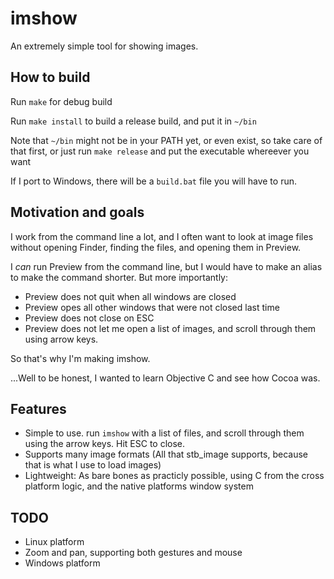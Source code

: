 # imshow

An extremely simple tool for showing images.

## How to build
Run `make` for debug build

Run `make install` to build a release build, and put it in `~/bin`

Note that `~/bin` might not be in your PATH yet, or even exist, so take care of that first, or just run `make release` and put the executable whereever you want

If I port to Windows, there will be a `build.bat` file you will have to run.

## Motivation and goals
I work from the command line a lot, and I often want to look at image files without opening Finder, finding the files, and opening them in Preview.

I _can_ run Preview from the command line, but I would have to make an alias to make the command shorter. But more importantly:
- Preview does not quit when all windows are closed
- Preview opes all other windows that were not closed last time
- Preview does not close on ESC
- Preview does not let me open a list of images, and scroll through them using arrow keys.

So that's why I'm making imshow.

...Well to be honest, I wanted to learn Objective C and see how Cocoa was.

## Features
- Simple to use. run `imshow` with a list of files, and scroll through them using the arrow keys. Hit ESC to close.
- Supports many image formats (All that stb_image supports, because that is what I use to load images)
- Lightweight: As bare bones as practicly possible, using C from the cross platform logic, and the native platforms window system

## TODO
- Linux platform
- Zoom and pan, supporting both gestures and mouse
- Windows platform

